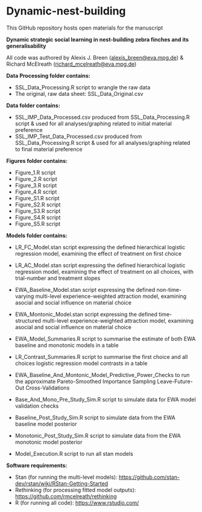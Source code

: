 # Dynamic-nest-building

This GitHub repository hosts open materials for the manuscript

**Dynamic strategic social learning in nest-building zebra finches and its generalisability**

All code was authored by Alexis J. Breen (alexis_breen@eva.mpg.de) & Richard McElreath (‍richard_mcelreath@eva.mpg.de)

**Data Processing folder contains:**

- SSL_Data_Processing.R script to wrangle the raw data
- The original, raw data sheet: SSL_Data_Original.csv

**Data folder contains:**
 
- SSL_IMP_Data_Processed.csv produced from SSL_Data_Processing.R script & used for all analyses/graphing related to initial material preference
- SSL_IMP_Test_Data_Processed.csv produced from SSL_Data_Processing.R script & used for all analyses/graphing related to final material preference

**Figures folder contains:**

- Figure_1.R script 
- Figure_2.R script
- Figure_3.R script
- Figure_4.R script
- Figure_S1.R script 
- Figure_S2.R script
- Figure_S3.R script
- Figure_S4.R script
- Figure_S5.R script

**Models folder contains:**

- LR_FC_Model.stan script expressing the defined hierarchical logistic regression model, examining the effect of treatment on first choice
- LR_AC_Model.stan script expressing the defined hierarchical logistic regression model, examining the effect of treatment on all choices, with trial-number and treatment slopes

- EWA_Baseline_Model.stan script expressing the defined non-time-varying multi-level experience-weighted attraction model, examining asocial and social influence on material choice
- EWA_Montonic_Model.stan script expressing the defined time-structured multi-level experience-weighted attraction model, examining asocial and social influence on material choice
- EWA_Model_Summaries.R script to summarise the estimate of both EWA baseline and monotonic models in a table
- LR_Contrast_Summaries.R script to summarise the first choice and all choices logistic regression model contrasts in a table

- EWA_Baseline_And_Montonic_Model_Predictive_Power_Checks to run the approximate Pareto-Smoothed Importance Sampling Leave-Future-Out Cross-Validations

- Base_And_Mono_Pre_Study_Sim.R script to simulate data for EWA model validation checks
- Baseline_Post_Study_Sim.R script to simulate data from the EWA baseline model posterior
- Monotonic_Post_Study_Sim.R script to simulate data from the EWA monotonic model posterior

- Model_Execution.R script to run all stan models

**Software requirements:**

- Stan (for running the multi-level models): https://github.com/stan-dev/rstan/wiki/RStan-Getting-Started
- Rethinking (for processing fitted model outputs): https://github.com/rmcelreath/rethinking
- R (for running all code): https://www.rstudio.com/
